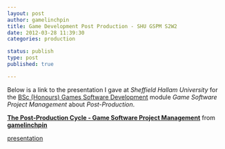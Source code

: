 ```yaml
---
layout: post
author: gamelinchpin
title: Game Development Post Production - SHU GSPM S2W2
date: 2012-03-28 11:39:30
categories: production

status: publish
type: post
published: true

---
```

Below is a link to the presentation I gave at *Sheffield Hallam
University* for the [BSc (Honours) Games Software
Development](http://www.shu.ac.uk/prospectus/course/720/ "BSc (Honours) Games Software Development") module *Game Software Project Management* about *Post-Production*.

<div style="margin-bottom:5px">

**[The Post-Production Cycle - Game Software Project
Management](http://www.slideshare.net/gamelinchpin/the-postproduction-cycle-game-software-project-management "The Post-Production Cycle - Game Software Project Management")** from **[gamelinchpin](http://www.slideshare.net/gamelinchpin)**

</div>

[presentation](http://game-linchpin.com/wp-content/uploads/2012/03/GPM_S2W4_PostProduction.pptx)
